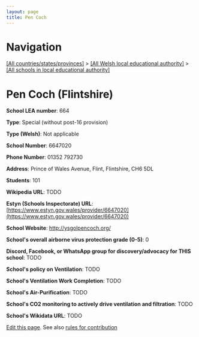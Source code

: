 ```yaml
---
layout: page
title: Pen Coch
---
```

# Navigation

[[All countries/states/provinces]](../../..) > [[All Welsh local educational authority]](../..) > [[All schools in local educational authority]](..)

# Pen Coch (Flintshire)

**School LEA number**: 664

**Type**: Special (without post-16 provision)

**Type (Welsh)**: Not applicable

**School Number**: 6647020

**Phone Number**: 01352 792730

**Address**: Prince of Wales Avenue, Flint, Flintshire, CH6 5DL

**Students**: 101

**Wikipedia URL**: TODO

**Estyn (Schools Inspectorate) URL**: [https://www.estyn.gov.wales/provider/6647020](https://www.estyn.gov.wales/provider/6647020)

**School Website**: http://ysgolpencoch.org/

**School's overall airborne virus protection grade (0-5)**: 0

**Discord, Facebook, or WhatsApp group for discovery/advocacy for THIS school**: TODO

**School's policy on Ventilation**: TODO

**School's Ventilation Work Completion**: TODO

**School's Air-Purification**: TODO

**School's CO2 monitoring to actively drive ventilation and filtration**: TODO

**School's Wikidata URL**: TODO




[Edit this page](https://github.com/VentilationProject/Wales/edit/prif/./Flintshire/Pen_Coch.md). See also [rules for contribution](../../../contribution-rules/)